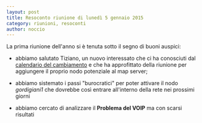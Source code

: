 ```yaml
---
layout: post
title: Resoconto riunione di lunedì 5 gennaio 2015
category: riunioni, resoconti
author: noccio
---
```


La prima riunione dell'anno si è tenuta sotto il segno di buoni auspici:

- abbiamo salutato Tiziano, un nuovo interessato che ci ha conosciuti
  dal
  [calendario del cambiamento](http://firenze.ninux.org/rassegnastampa/2014/12/27/Ninux-sul-calendario-del-cambiamento-2015/)
  e che ha approfittato della riunione per aggiungere il proprio nodo
  potenziale al map server;

- abbiamo sistemato i passi "burocratici" per poter attivare il nodo
  *gordigiani1* che dovrebbe così entrare all'interno della rete nei
  prossimi giorni

- abbiamo cercato di analizzare il **Problema del VOIP** ma con scarsi
  risultati
